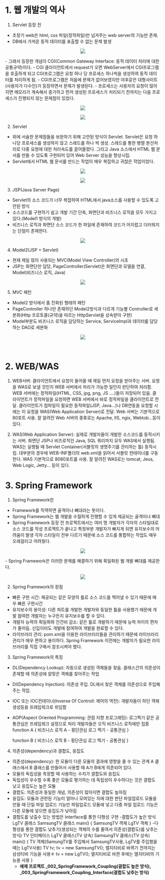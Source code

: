 # 1. 웹 개발의 역사

1. Servlet 등장 전
- 초창기 web은 html, css 파일(정적파일)만 넘겨주는 web server의 기능만 존재.
- DB에서 가져온 동적 데이터를 표출할 수 없는 문제 발생
<p style="text-align: center;"><img src="images/초창기web.PNG"></p>
- 그래서 등장한 개념이 CGI(Common Gateway Interface: 동적 데이터 처리에 대한 공통규약)이다.
- CGI 클라이언트에서 request가 오면 WebServer에서 CGI프로그램을 호출하게 되고 CGI프로그램은 요청 하나 당
  프로세스 하나씩을 생성하여 동적 데이터를 처리하게 됨.
- CGI프로그램은 처음에 문제가 없어보였지만 야후같은 대형사이트(사용자가 다수인)가 등장하면서 문제가 발생된다.
- 프로세스는 사용자의 요청이 많아지면 메모리가 계속해서 증가하고 먼저 생성된 프로세스가 처리되기 전까지는 다음
  프로세스가 진행되지 않는 문제점이 있었다.
<p style="text-align: center;"><img src="images/CGIweb.PNG"></p>
<p style="text-align: center;"><img src="images/CGIweb문제점.PNG"></p>

2. Servlet
- 위에 서술한 문제점들을 보완하기 위해 고안된 방식이 Servlet. Servlet은 요청 하나당 프로세스를 생성하지 않고
  스레드를 하나 씩 생성. 스레드를 통한 병렬 분산처리로 다중 요청에 대한 처리속도를 끌어올렸다. 그리고 Java 소스에서
  HTML 웹 문서를 만들 수 있도록 구현되어 있어 Web Server 성능을 향상시킴.
- Servlet에서 HTML 웹 문서를 만드는 작업이 매우 복잡하고 귀찮은 작업이었다.
<p style="text-align: center;"><img src="images/Servlet.PNG"></p>
<p style="text-align: center;"><img src="images/Servlet의쓰레드.PNG"></p>

3. JSP(Java Server Page)
- Servlet의 소스 코드가 너무 복잡하여 HTML에서 java소스를 사용할 수 있도록 고안된 방식
- 소스코드를 구현하기 쉽고 개발 기간 단축, 화면단과 비즈니스 로직을 모두 가지고 있다.(Model1 방식의 개발)
- 비즈니스 로직과 화면단 소스 코드가 한 파일에 존재하여 코드가 어지럽고 더러워지는 단점이 존재한다.
<p style="text-align: center;"><img src="images/JSP(Model1).PNG"></p>

4. Model2(JSP + Servlet)
- 현재 제일 많이 사용되는 MVC(Model View Controller)의 시초
- JSP는 화면단만 담당, PageController(Servlet)은 화면단과 모델을 연결, Model(비즈니스 로직, Java)
<p style="text-align: center;"><img src="images/Model2MVC.PNG"></p>

5. MVC 패턴
- Model2 방식에서 좀 진화된 형태의 패턴
- PageController 하나만 존재하던 Model2방식과 다르게 기능별 Controller로 세분화(Http 프로토콜(규약)을 따르는 
  HttpServlet을 상속받아 구현)
- Model부분도 비즈니스 로직을 담당하는 Service, ServiceImpl과 데이터를 담당하는 DAO로 세분화
<p style="text-align: center;"><img src="images/MVC.PNG"></p>
<br>

# 2. WEB/WAS
1. WEB서버: 클라이언트에서 요청이 들어올 때 제일 먼저 요청을 받아주는 서버. 요청을 WAS로 보낼 것인지 WEB 서버에서 처리가
            가능한 일인지 판단하여 처리함. WEB 서버에는 정적파일(HTML, CSS, jpg, png, JS ....)들이 저장되어 있음.
            클라이언트가 정적파일을 요청하면 WEB 서버에서 바로 정적파일을 클라이언트로 전달.
            클라이언트가 컴파일이 필요한 동적파일(JSP, Java...)나 DB연동을 요청할 시에는 이 요청을 WAS(Web Application Server)로 전달. Web 서버는 기본적으로 80포트 사용. 잘 알려진 Web 서버의 종류로는 Apache, IIS, ngix, Webtob...등이 있다.

2. WAS(Web Application Server): 실제로 개발자들이 개발한 소스코드를 동작시키는 서버. 화면단 JSP나 비즈로직인 Java, 
                                SQL 쿼리까지 모두 WAS에서 실행됨. WAS는 실행될 때 Servlet Container(서블릿의 생명주기를 관리하는 틀) 동작시킴. 대부분의 경우에 WEB-INF폴더의 web.xml을 읽어서 서블릿 컨테이너를 구동한다. WAS 기본적으로 8080포트를 사용. 잘 알려진 WAS로는 tomcat, 
                                Jeus, Web Logic, Jetty... 등이 있다.

# 3. Spring Framework
1. Spring Framework란
- Framework를 직역하면 골격이나 뼈대라는 뜻이다.
- Spring Framework는 웹 개발을 수월하게 진행할 수 있게 제공되는 골격이나 뼈대
- Spring Framework 등장 전 프로젝트에서는 여러 명 개발자가 각자의 스타일대로 소스 코드를 작성
  프로젝트가 끝나고 특정부분 개발자가 빠지게 되면 유지보수의 어려움이 발생
  각자 스타일이 전부 다르기 때문에 소스 코드를 통합하는 작업도 매우 오래걸리고 어려웠다.
<p style="text-align: center;"><img src="images/spring등장전.PNG"></p>
- Spring Framework은 이러한 문제를 해결하기 위해 획일화된 웹 개발 뼈대를 제공한다.
<p style="text-align: center;"><img src="images/spring의개발.PNG"></p>

2. Spring Framework의 장점
- 빠른 구현 시간: 제공되는 같은 모양의 틀로 소스 코드를 찍어낼 수 있기 때문에 매우 빠른 구현시간
- 유지보수의 용이성: 다른 파트를 개발한 개발자와 동일한 틀을 사용했기 때문에 개발 참여한 개발자는 누구든지 유지보수를 할 수 있다.
- 개발자 능력의 획일화와 인건비 감소: 같은 틀로 개발하기 때문에 능력 차이의 편차가 줄어듬.
                                    신입이라도 개발에 참여하여 개발을 완료할 수 있다.
- 라이브러리 관리: pom.xml을 이용한 라이브러리들을 관리하기 때문에 라이브러리 관리가 매우 편하고 용이하다.
                  Spring Framework 이전에는 개발자가 필요한 라이브러리를 직접 구해서 참조시켜야 했다.

3. Spring Framework의 특징
- DL(Dependency Lookup): 자동으로 생성된 객체들을 찾음. 클래스간의 의존성이 존재할 때 의존성에 알맞은 객체를 찾아주는 작업
- DI(Dependency Injection): 의존성 주입. DL에서 찾은 객체를 의존성으로 주입해주는 작업.
- IOC 또는 IOC컨테이너(Inverse Of Controll: 제어의 역전): 개발자들이 하던 객체생성등을 프레임워크로 위임함
- AOP(Aspect Oriented Programming: 관점 지향 프로그래밍): 로그찍기 같은 공통관심은 프레임워크 설정으로 처리
                                                         개발자들은 오직 비즈니스 로직에만 집중
  function A {
    비즈니스 로직 A - 횡단관심
    로그 찍기 - 공통관심
  }

  function B {
    비즈니스 로직 B - 횡단관심
    로그 찍기 - 공통관심
  }

4. 의존성(dependency)과 결합도, 응집도
- 의존성(dependency): 한 모듈이 다른 모듈의 결과에 영향을 줄 수 있는 관계
                      A 클래스에서 B 클래스를 만들어서 사용할 때 A가 B에게 의존되어 있다.
- 모듈의 독립성을 측정할 때 사용하는 수치가 결합도와 응집도
- 독립성이 우수할 수록 좋은 모듈로 평가하는 데 독립성이 우수하다는 것은 결합도 낮고 응집도는 높은 모듈
- 결합도: 의존성과 동일한 개념, 의존성이 많아지면 결합도 높아짐
- 응집도: 모듈과 관련된 기능이 얼마나 모여있는 지에 대한 판단
          파일업로드 모듈을 만들 때 단일 파일 업로드 기능만 파일업로드 모듈에 넣고 다중 파일 업로드 기능은 다른 모듈에
          넣으면 응집도가 낮아짐
- 결합도를 낮출수 있는 방법은 Interface를 통한 다형성 구현
  -결합도가 높은 방식
  LgTV      클래스
  SamsungTV 클래스
  main() {
    SamsungTV 객체
    LgTV      객체
  }
  -다형성을 통한 결합도 낮추기(생성되는 객체의 수를 줄여서 의존성(결합도)를 낮추는 방식)
  TV 인터페이스
  LgTV      클래스(TV 상속)
  SamsungTV 클래스(TV 상속)
  main() {
    TV 객체(SamungTV를 주입해서 SamsungTV사용, LgTV를 주입했을 때는 LgTV사용)
    TV tv;
    tv = new SamsungTV();
    엘지티비로 바뀌기 전까지는 삼성티비 기능을 사용ㅎ
    tv = new LgTV();
    엘지티비로 바뀐 후에는 엘지티비의 기능을 사용
  }
  - <b>예제 프로젝트 _002_SpringFramework_Coupling(결합도 높은 방식), _003_SpringFramework_Coupling_Interface(결합도 낮추는 방식)</b>
